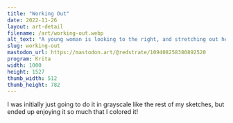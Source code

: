 ```yaml
---
title: "Working Out"
date: 2022-11-26
layout: art-detail
filename: /art/working-out.webp
alt_text: "A young woman is looking to the right, and stretching out her black leggings. She iswearing a bra and looks pretty tired. She has dark purple hair."
slug: working-out
mastodon_url: https://mastodon.art/@redstrate/109408258380892520
program: Krita
width: 1000
height: 1527
thumb_width: 512
thumb_height: 782
---
```

I was initially just going to do it in grayscale like the rest of my sketches, but ended up enjoying it so much that I colored it!

